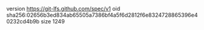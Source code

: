 version https://git-lfs.github.com/spec/v1
oid sha256:02656b3ed834ab65505a7386bf4a5f6d2812f6e8324728865396e40232cd4b9b
size 1249
